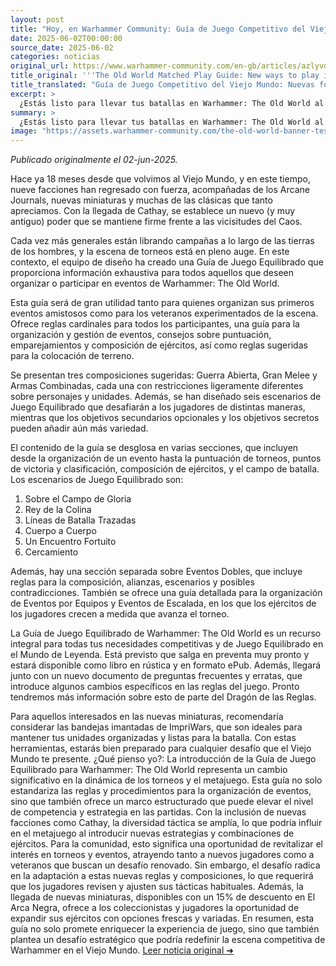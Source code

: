```yaml
---
layout: post
title: "Hoy, en Warhammer Community: Guía de Juego Competitivo del Viejo Mundo: Nuevas formas de jugar en el Mundo de Leyenda - Comunidad de Warhammer"
date: 2025-06-02T00:00:00
source_date: 2025-06-02
categories: noticias
original_url: https://www.warhammer-community.com/en-gb/articles/azlyvdkm/the-old-world-matched-play-guide-new-ways-to-play-in-the-world-of-legend/
title_original: '''The Old World Matched Play Guide: New ways to play in the World of Legend - Warhammer Community'''
title_translated: "Guía de Juego Competitivo del Viejo Mundo: Nuevas formas de jugar en el Mundo de Leyenda - Comunidad de Warhammer"
excerpt: >
  ¿Estás listo para llevar tus batallas en Warhammer: The Old World al siguiente nivel? La nueva Guía de Juego Competitivo ofrece a los jugadores y organizadores de eventos una herramienta esencial para sumergirse en el vibrante mundo de los torneos. Con nueve facciones en juego y la llegada de Cathay, esta guía proporciona reglas cardinales, consejos para la organización de eventos, y escenarios diseñados para desafiar a los generales más astutos. Ya sea que estés organizando tu primer evento o seas un veterano en la escena, esta guía es tu aliada perfecta para explorar nuevas estrategias y disfrutar de emocionantes batallas en el Mundo de Leyenda. ¡Prepárate para preordenar tu copia y unirte a la acción!
summary: >
  ¿Estás listo para llevar tus batallas en Warhammer: The Old World al siguiente nivel? La nueva Guía de Juego Competitivo ofrece a los jugadores y organizadores de eventos una herramienta esencial para sumergirse en el vibrante mundo de los torneos. Con nueve facciones en juego y la llegada de Cathay, esta guía proporciona reglas cardinales, consejos para la organización de eventos, y escenarios diseñados para desafiar a los generales más astutos. Ya sea que estés organizando tu primer evento o seas un veterano en la escena, esta guía es tu aliada perfecta para explorar nuevas estrategias y disfrutar de emocionantes batallas en el Mundo de Leyenda. ¡Prepárate para preordenar tu copia y unirte a la acción!
image: "https://assets.warhammer-community.com/the-old-world-banner-test.jpg"
---
```


*Publicado originalmente el 02-jun-2025.*

Hace ya 18 meses desde que volvimos al Viejo Mundo, y en este tiempo, nueve facciones han regresado con fuerza, acompañadas de los Arcane Journals, nuevas miniaturas y muchas de las clásicas que tanto apreciamos. Con la llegada de Cathay, se establece un nuevo (y muy antiguo) poder que se mantiene firme frente a las vicisitudes del Caos.

Cada vez más generales están librando campañas a lo largo de las tierras de los hombres, y la escena de torneos está en pleno auge. En este contexto, el equipo de diseño ha creado una Guía de Juego Equilibrado que proporciona información exhaustiva para todos aquellos que deseen organizar o participar en eventos de Warhammer: The Old World.

Esta guía será de gran utilidad tanto para quienes organizan sus primeros eventos amistosos como para los veteranos experimentados de la escena. Ofrece reglas cardinales para todos los participantes, una guía para la organización y gestión de eventos, consejos sobre puntuación, emparejamientos y composición de ejércitos, así como reglas sugeridas para la colocación de terreno.

Se presentan tres composiciones sugeridas: Guerra Abierta, Gran Melee y Armas Combinadas, cada una con restricciones ligeramente diferentes sobre personajes y unidades. Además, se han diseñado seis escenarios de Juego Equilibrado que desafiarán a los jugadores de distintas maneras, mientras que los objetivos secundarios opcionales y los objetivos secretos pueden añadir aún más variedad.

El contenido de la guía se desglosa en varias secciones, que incluyen desde la organización de un evento hasta la puntuación de torneos, puntos de victoria y clasificación, composición de ejércitos, y el campo de batalla. Los escenarios de Juego Equilibrado son:

1. Sobre el Campo de Gloria
2. Rey de la Colina
3. Líneas de Batalla Trazadas
4. Cuerpo a Cuerpo
5. Un Encuentro Fortuito
6. Cercamiento

Además, hay una sección separada sobre Eventos Dobles, que incluye reglas para la composición, alianzas, escenarios y posibles contradicciones. También se ofrece una guía detallada para la organización de Eventos por Equipos y Eventos de Escalada, en los que los ejércitos de los jugadores crecen a medida que avanza el torneo.

La Guía de Juego Equilibrado de Warhammer: The Old World es un recurso integral para todas tus necesidades competitivas y de Juego Equilibrado en el Mundo de Leyenda. Está previsto que salga en preventa muy pronto y estará disponible como libro en rústica y en formato ePub. Además, llegará junto con un nuevo documento de preguntas frecuentes y erratas, que introduce algunos cambios específicos en las reglas del juego. Pronto tendremos más información sobre esto de parte del Dragón de las Reglas.

Para aquellos interesados en las nuevas miniaturas, recomendaría considerar las bandejas imantadas de ImpriWars, que son ideales para mantener tus unidades organizadas y listas para la batalla. Con estas herramientas, estarás bien preparado para cualquier desafío que el Viejo Mundo te presente.
¿Qué pienso yo?: La introducción de la Guía de Juego Equilibrado para Warhammer: The Old World representa un cambio significativo en la dinámica de los torneos y el metajuego. Esta guía no solo estandariza las reglas y procedimientos para la organización de eventos, sino que también ofrece un marco estructurado que puede elevar el nivel de competencia y estrategia en las partidas. Con la inclusión de nuevas facciones como Cathay, la diversidad táctica se amplía, lo que podría influir en el metajuego al introducir nuevas estrategias y combinaciones de ejércitos. Para la comunidad, esto significa una oportunidad de revitalizar el interés en torneos y eventos, atrayendo tanto a nuevos jugadores como a veteranos que buscan un desafío renovado. Sin embargo, el desafío radica en la adaptación a estas nuevas reglas y composiciones, lo que requerirá que los jugadores revisen y ajusten sus tácticas habituales. Además, la llegada de nuevas miniaturas, disponibles con un 15% de descuento en El Arca Negra, ofrece a los coleccionistas y jugadores la oportunidad de expandir sus ejércitos con opciones frescas y variadas. En resumen, esta guía no solo promete enriquecer la experiencia de juego, sino que también plantea un desafío estratégico que podría redefinir la escena competitiva de Warhammer en el Viejo Mundo.
[Leer noticia original ➜](https://www.warhammer-community.com/en-gb/articles/azlyvdkm/the-old-world-matched-play-guide-new-ways-to-play-in-the-world-of-legend/)
